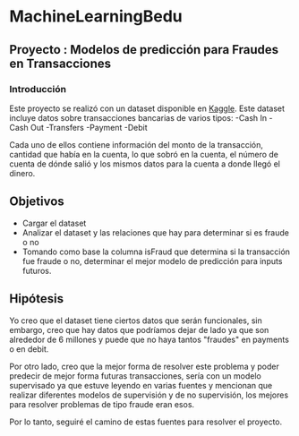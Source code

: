 # MachineLearningBedu
## Proyecto : Modelos de predicción para Fraudes en Transacciones 
### Introducción
Este proyecto se realizó con un dataset disponible en [Kaggle](https://www.kaggle.com/datasets/jainilcoder/online-payment-fraud-detection?resource=download). Este dataset incluye datos sobre transacciones bancarias de varios tipos:
-Cash In
-Cash Out
-Transfers
-Payment
-Debit

Cada uno de ellos contiene información del monto de la transacción, cantidad que había en la cuenta, lo que sobró en la cuenta, el número de cuenta de dónde salió y los mismos datos para la cuenta a donde llegó el dinero.

## Objetivos
+ Cargar el dataset
+ Analizar el dataset y las relaciones que hay para determinar si es fraude o no
+ Tomando como base la columna isFraud que determina si la transacción fue fraude o no, determinar el mejor modelo de predicción para inputs futuros.

## Hipótesis
Yo creo que el dataset tiene ciertos datos que serán funcionales, sin embargo, creo que hay datos que podríamos dejar de lado ya que son alrededor de 6 millones y puede que no haya tantos "fraudes" en payments o en debit.

Por otro lado, creo que la mejor forma de resolver este problema y poder predecir de mejor forma futuras transacciones, sería con un modelo supervisado ya que estuve leyendo en varias fuentes y mencionan que realizar diferentes modelos de supervisión y de no supervisión, los mejores para resolver problemas de tipo fraude eran esos.

Por lo tanto, seguiré el camino de estas fuentes para resolver el proyecto.

